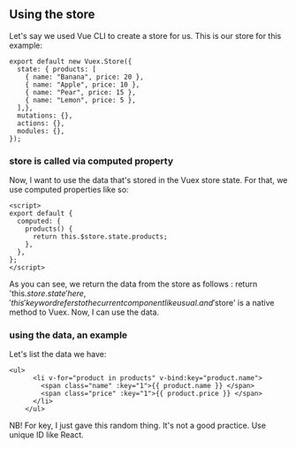 ## Using the store

Let's say we used Vue CLI to create a store for us. This is our store for this example:

```
export default new Vuex.Store({
  state: { products: [
    { name: "Banana", price: 20 },
    { name: "Apple", price: 10 },
    { name: "Pear", price: 15 },
    { name: "Lemon", price: 5 },
  ],},
  mutations: {},
  actions: {},
  modules: {},
});
```

### store is called via computed property

Now, I want to use the data that's stored in the Vuex store state. For that, we use computed properties like so:

```
<script>
export default {
  computed: {
    products() {
      return this.$store.state.products;
    },
  },
};
</script>
```

As you can see, we return the data from the store as follows :
return 'this.$store.state'
here, 'this' keyword refers to the current component like usual. and '$store' is a native method to Vuex.
Now, I can use the data.

### using the data, an example

Let's list the data we have:

```
<ul>
      <li v-for="product in products" v-bind:key="product.name">
        <span class="name" :key="1">{{ product.name }} </span>
        <span class="price" :key="1">{{ product.price }} </span>
      </li>
    </ul>

```

NB! For key, I just gave this random thing. It's not a good practice. Use unique ID like React.
